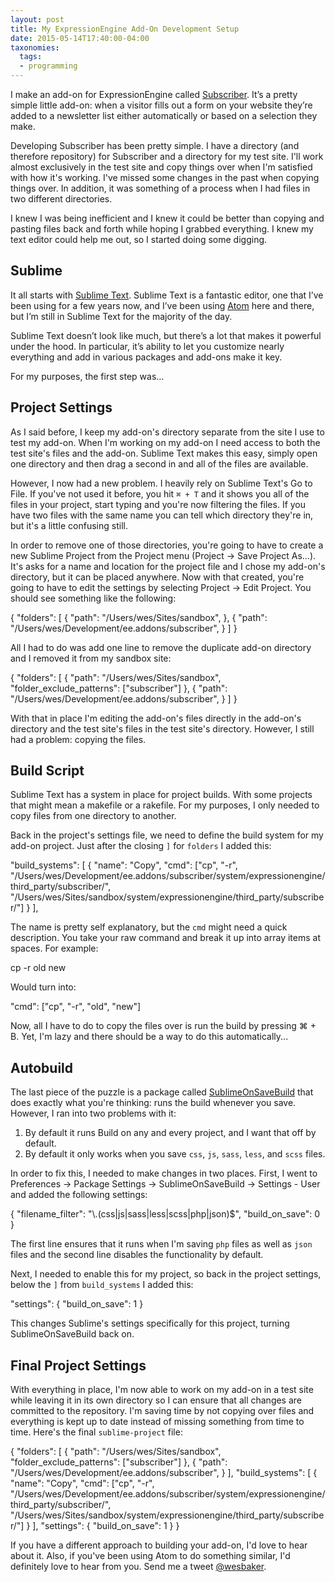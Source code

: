 ```yaml
---
layout: post
title: My ExpressionEngine Add-On Development Setup
date: 2015-05-14T17:40:00-04:00
taxonomies:
  tags:
  - programming
---
```

I make an add-on for ExpressionEngine called [Subscriber](https://devot-ee.com/add-ons/subscriber). It’s a pretty simple little add-on: when a visitor fills out a form on your website they’re added to a newsletter list either automatically or based on a selection they make.

Developing Subscriber has been pretty simple. I have a directory  (and therefore repository) for Subscriber and a directory for my test site. I'll work almost exclusively in the test site and copy things over when I'm satisfied with how it's working. I've missed some changes in the past when copying things over. In addition, it was something of a process when I had files in two different directories.

I knew I was being inefficient and I knew it could be better than copying and pasting files back and forth while hoping I grabbed everything. I knew my text editor could help me out, so I started doing some digging.

## Sublime

It all starts with [Sublime Text](http://www.sublimetext.com). Sublime Text is a fantastic editor, one that I’ve been using for a few years now, and I’ve been using [Atom](https://atom.io) here and there, but I’m still in Sublime Text for the majority of the day.

Sublime Text doesn’t look like much, but there’s a lot that makes it powerful under the hood. In particular, it’s ability to let you customize nearly everything and add in various packages and add-ons make it key.

For my purposes, the first step was…

## Project Settings

As I said before, I keep my add-on's directory separate from the site I use to test my add-on. When I'm working on my add-on I need access to both the test site's files and the add-on. Sublime Text makes this easy, simply open one directory and then drag a second in and all of the files are available.

However, I now had a new problem. I heavily rely on Sublime Text's Go to File. If you've not used it before, you hit `⌘ + T` and it shows you all of the files in your project, start typing and you're now filtering the files. If you have two files with the same name you can tell which directory they're in, but it's a little confusing still.

In order to remove one of those directories, you're going to have to create a new Sublime Project from the Project menu (Project -\> Save Project As...). It's asks for a name and location for the project file and I chose my add-on's directory, but it can be placed anywhere. Now with that created, you're going to have to edit the settings by selecting Project -\> Edit Project. You should see something like the following:

 {
   "folders":
   [
    {
    "path": "/Users/wes/Sites/sandbox",
   },
   {
    "path": "/Users/wes/Development/ee.addons/subscriber",
   }
  ]
 }

All I had to do was add one line to remove the duplicate add-on directory and I removed it from my sandbox site:

 {
   "folders":
   [
    {
    "path": "/Users/wes/Sites/sandbox",
    "folder_exclude_patterns": ["subscriber"]
   },
   {
    "path": "/Users/wes/Development/ee.addons/subscriber",
   }
  ]
 }

With that in place I'm editing the add-on's files directly in the add-on's directory and the test site's files in the test site's directory. However, I still had a problem: copying the files.

## Build Script

Sublime Text has a system in place for project builds. With some projects that might mean a makefile or a rakefile. For my purposes, I only needed to copy files from one directory to another.

Back in the project's settings file, we need to define the build system for my add-on project. Just after the closing `]` for `folders` I added this:

 "build_systems":
 [
  {
   "name": "Copy",
   "cmd": ["cp", "-r", "/Users/wes/Development/ee.addons/subscriber/system/expressionengine/third_party/subscriber/", "/Users/wes/Sites/sandbox/system/expressionengine/third_party/subscriber/"]
  }
 ],

The name is pretty self explanatory, but the `cmd` might need a quick description. You take your raw command and break it up into array items at spaces. For example:

 cp -r old new

Would turn into:

 "cmd": ["cp", "-r", "old", "new"]

Now, all I have to do to copy the files over is run the build by pressing ⌘ + B. Yet, I'm lazy and there should be a way to do this automatically...

## Autobuild

The last piece of the puzzle is a package called [SublimeOnSaveBuild](https://github.com/alexnj/SublimeOnSaveBuild) that does exactly what you're thinking: runs the build whenever you save. However, I ran into two problems with it:

1. By default it runs Build on any and every project, and I want that off by default.
2. By default it only works when you save `css`, `js`, `sass`, `less`, and `scss` files.

In order to fix this, I needed to make changes in two places. First, I went to Preferences -\> Package Settings -\> SublimeOnSaveBuild -\> Settings - User and added the following settings:

 {
     "filename_filter": "\\.(css|js|sass|less|scss|php|json)$",
     "build_on_save": 0
 }

The first line ensures that it runs when I'm saving `php` files as well as `json` files and the second line disables the functionality by default.

Next, I needed to enable this for my project, so back in the project settings, below the `]` from `build_systems` I added this:

 "settings":
 {
  "build_on_save": 1
 }

This changes Sublime's settings specifically for this project, turning SublimeOnSaveBuild back on.

## Final Project Settings

With everything in place, I'm now able to work on my add-on in a test site while leaving it in its own directory so I can ensure that all changes are committed to the repository. I'm saving time by not copying over files and everything is kept up to date instead of missing something from time to time. Here's the final `sublime-project` file:

 {
  "folders":
  [
   {
    "path": "/Users/wes/Sites/sandbox",
    "folder_exclude_patterns": ["subscriber"]
   },
   {
    "path": "/Users/wes/Development/ee.addons/subscriber",
   }
  ],
  "build_systems":
  [
   {
    "name": "Copy",
    "cmd": ["cp", "-r", "/Users/wes/Development/ee.addons/subscriber/system/expressionengine/third_party/subscriber/", "/Users/wes/Sites/sandbox/system/expressionengine/third_party/subscriber/"]
   }
  ],
  "settings":
  {
   "build_on_save": 1
  }
 }

If you have a different approach to building your add-on, I'd love to hear about it. Also, if you've been using Atom to do something similar, I'd definitely love to hear from you. Send me a tweet [@wesbaker](https://twitter.com/wesbaker).
